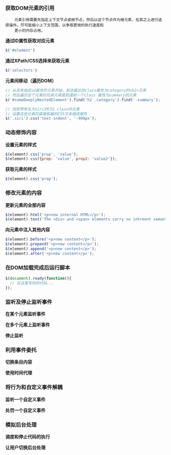 ### 获取DOM元素的引用

```
    元素引用需要先指定上下文节点或根节点，然后以这个节点作为根元素，在其之上进行选择操作。尽可能缩小上下文范围，以争取更快的执行速度和
    更小的内存占用。
```

**通过ID属性获取对应元素**

```js
$('#element')
```

**通过XPath/CSS选择来获取元素**

```js
$('selectors')
```

**元素间移动（遍历DOM）**

```js
// 从具有指定id属性的元素开始，到达最近的class属性为category的<h2>元素
// 然后遍历这个元素的兄弟元素直到遇到一个class 属性为summary的元素
$('#someDeeplyNestedElement').find('h2 .category').find('.summary');

// 找到带有名为siri的CSS class的元素
// 设置这些元素的直接容器的CSS文本缩进属性
$('.siri').css('text-indent', '-999px');
```

### 动态修饰内容

**设置元素的样式**

```js
$(element).css('prop', 'value');
$(element).css({prop: 'value', prop2: 'value2'});
```

**获取元素的样式**

```js
$(element).css('prop');
```

### 修改元素的内容

**更新元素的全部内容**

```js
$(element).html('<p>new internal HTML</p>');
$(element).text('The <div> and <span> elements carry no inhreent semantics')
```

**向元素中注入其他内容**

```js
$(element).before('<p>new content</p>');
$(element).prepend('<p>new content</p>');
$(element).append('<p>new content</p>');
$(element).after('<p>new content</p>');
```

### 在DOM加载完成后运行脚本

```js
$(document).ready(function(){
  // 在这里写你的代码...
});
```

### 监听及停止监听事件

**在某个元素监听事件**

**在多个元素上监听事件**

**停止监听**

### 利用事件委托

**切换条目内容**

**使用时间代理**

### 将行为和自定义事件解耦

**监听一个自定义事件**

**处罚一个自定义事件**

### 模拟后台处理

**调度和停止代码的执行**

**让用户切换后台处理**

